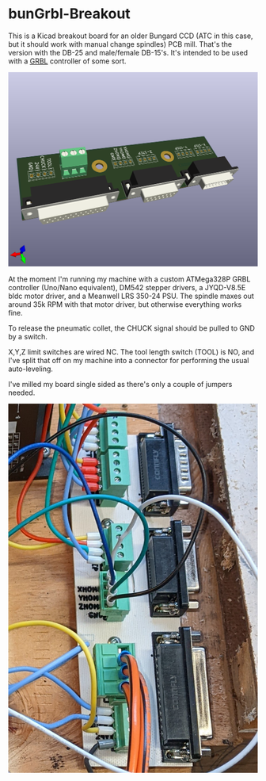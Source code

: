 # bunGrbl-Breakout

This is a Kicad breakout board for an older Bungard CCD (ATC in this case,
but it should work with manual change spindles) PCB mill. That's the
version with the DB-25 and male/female DB-15's. It's intended to be used
with a [GRBL](https://github.com/gnea/grbl/wiki) controller of some sort.

![Model](Images/bunGrbl-Breakout.png)

At the moment I'm running my machine with a custom ATMega328P GRBL
controller (Uno/Nano equivalent), DM542 stepper drivers, a JYQD-V8.5E bldc
motor driver, and a Meanwell LRS 350-24 PSU. The spindle maxes out around
35k RPM with that motor driver, but otherwise everything works fine.

To release the pneumatic collet, the CHUCK signal should be pulled to GND
by a switch.

X,Y,Z limit switches are wired NC. The tool length switch (TOOL) is NO, and
I've split that off on my machine into a connector for performing the usual
auto-leveling.

I've milled my board single sided as there's only a couple of jumpers
needed.

![Assembled](Images/assembled.jpg)
